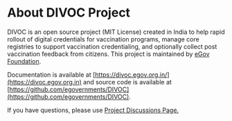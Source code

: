 # About DIVOC Project

DIVOC is an open source project (MIT License) created in India to help rapid rollout of digital credentials for vaccination programs, manage core registries to support vaccination credentialing, and optionally collect post vaccination feedback from citizens. This project is maintained by [eGov Foundation](https://egov.org.in).

Documentation is available at [https://divoc.egov.org.in/](https://divoc.egov.org.in) and source code is available at [https://github.com/egovernments/DIVOC](https://github.com/egovernments/DIVOC). 

If you have questions, please use [Project Discussions Page.](https://github.com/egovernments/DIVOC/discussions)
